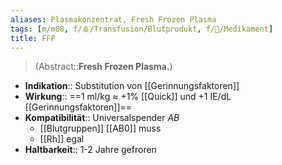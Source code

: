 ```yaml
---
aliases: Plasmakonzentrat, Fresh Frozen Plasma
tags: [m/m08, f/🩸/Transfusion/Blutprodukt, f/💊/Medikament]
title: FFP
---
```

> (Abstract::**Fresh Frozen Plasma.**)
- **Indikation**:: Substitution von [[Gerinnungsfaktoren]]
- **Wirkung**:: ==1 ml/kg ≈ +1% [[Quick]] und +1 IE/dL [[Gerinnungsfaktoren]]==
- **Kompatibilität**:: Universalspender *AB*
	- [[Blutgruppen]] [[AB0]] muss
	- [[Rh]] egal
- **Haltbarkeit**:: 1-2 Jahre gefroren